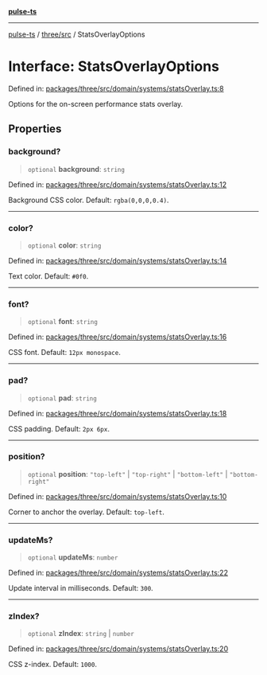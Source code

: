 [**pulse-ts**](../../../README.md)

***

[pulse-ts](../../../README.md) / [three/src](../README.md) / StatsOverlayOptions

# Interface: StatsOverlayOptions

Defined in: [packages/three/src/domain/systems/statsOverlay.ts:8](https://github.com/jlehett/pulse-ts/blob/b287bc18de1bbb78a8cc43f602a646e458610bc3/packages/three/src/domain/systems/statsOverlay.ts#L8)

Options for the on-screen performance stats overlay.

## Properties

### background?

> `optional` **background**: `string`

Defined in: [packages/three/src/domain/systems/statsOverlay.ts:12](https://github.com/jlehett/pulse-ts/blob/b287bc18de1bbb78a8cc43f602a646e458610bc3/packages/three/src/domain/systems/statsOverlay.ts#L12)

Background CSS color. Default: `rgba(0,0,0,0.4)`.

***

### color?

> `optional` **color**: `string`

Defined in: [packages/three/src/domain/systems/statsOverlay.ts:14](https://github.com/jlehett/pulse-ts/blob/b287bc18de1bbb78a8cc43f602a646e458610bc3/packages/three/src/domain/systems/statsOverlay.ts#L14)

Text color. Default: `#0f0`.

***

### font?

> `optional` **font**: `string`

Defined in: [packages/three/src/domain/systems/statsOverlay.ts:16](https://github.com/jlehett/pulse-ts/blob/b287bc18de1bbb78a8cc43f602a646e458610bc3/packages/three/src/domain/systems/statsOverlay.ts#L16)

CSS font. Default: `12px monospace`.

***

### pad?

> `optional` **pad**: `string`

Defined in: [packages/three/src/domain/systems/statsOverlay.ts:18](https://github.com/jlehett/pulse-ts/blob/b287bc18de1bbb78a8cc43f602a646e458610bc3/packages/three/src/domain/systems/statsOverlay.ts#L18)

CSS padding. Default: `2px 6px`.

***

### position?

> `optional` **position**: `"top-left"` \| `"top-right"` \| `"bottom-left"` \| `"bottom-right"`

Defined in: [packages/three/src/domain/systems/statsOverlay.ts:10](https://github.com/jlehett/pulse-ts/blob/b287bc18de1bbb78a8cc43f602a646e458610bc3/packages/three/src/domain/systems/statsOverlay.ts#L10)

Corner to anchor the overlay. Default: `top-left`.

***

### updateMs?

> `optional` **updateMs**: `number`

Defined in: [packages/three/src/domain/systems/statsOverlay.ts:22](https://github.com/jlehett/pulse-ts/blob/b287bc18de1bbb78a8cc43f602a646e458610bc3/packages/three/src/domain/systems/statsOverlay.ts#L22)

Update interval in milliseconds. Default: `300`.

***

### zIndex?

> `optional` **zIndex**: `string` \| `number`

Defined in: [packages/three/src/domain/systems/statsOverlay.ts:20](https://github.com/jlehett/pulse-ts/blob/b287bc18de1bbb78a8cc43f602a646e458610bc3/packages/three/src/domain/systems/statsOverlay.ts#L20)

CSS z-index. Default: `1000`.
